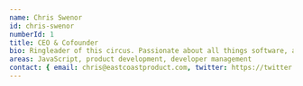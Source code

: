 ```yaml
---
name: Chris Swenor
id: chris-swenor
numberId: 1
title: CEO & Cofounder
bio: Ringleader of this circus. Passionate about all things software, and lean startup evangelist.
areas: JavaScript, product development, developer management
contact: { email: chris@eastcoastproduct.com, twitter: https://twitter.com/chrisswenor, linkedin: https://www.linkedin.com/in/chrisswenor}
---
```

